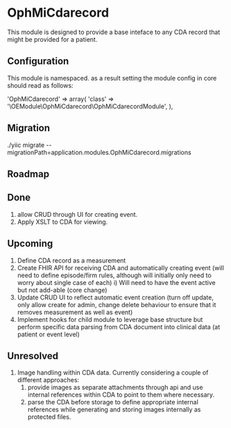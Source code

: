 OphMiCdarecord
==============

This module is designed to provide a base inteface to any CDA record that might be provided for a patient. 

Configuration
-------------

This module is namespaced. as a result setting the module config in core should read as follows:

'OphMiCdarecord' => array(
	'class' => '\OEModule\OphMiCdarecord\OphMiCdarecordModule',
),

Migration
---------

./yiic migrate --migrationPath=application.modules.OphMiCdarecord.migrations

Roadmap
-------

Done
----

1. allow CRUD through UI for creating event. 
1. Apply XSLT to CDA for viewing.

Upcoming
--------
1. Define CDA record as a measurement
1. Create FHIR API for receiving CDA and automatically creating event (will need to define episode/firm rules, although will initially only need to worry about single case of each)
	i) Will need to have the event active but not add-able (core change)
1. Update CRUD UI to reflect automatic event creation (turn off update, only allow create for admin, change delete behaviour to ensure that it removes measurement as well as event)
1. Implement hooks for child module to leverage base structure but perform specific data parsing from CDA document into clinical data (at patient or event level)

Unresolved
----------

1. Image handling within CDA data. Currently considering a couple of different approaches:
	1. provide images as separate attachments through api and use internal references within CDA to point to them where necessary.
	1. parse the CDA before storage to define appropriate internal references while generating and storing images internally as protected files.

